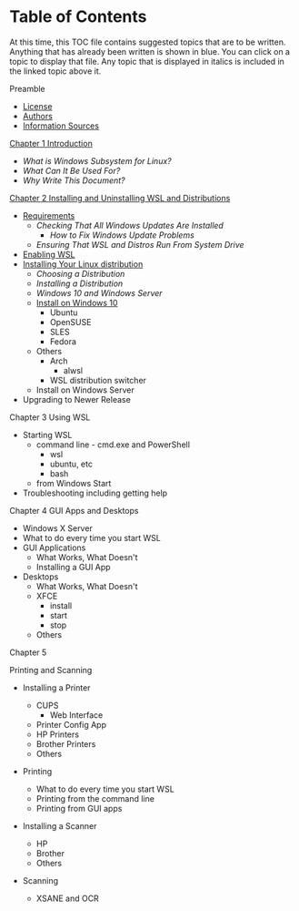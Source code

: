 # Table of Contents
At this time, this TOC file contains suggested topics that are to
be written.
Anything that has already been written is shown in blue. You can click on a topic to 
display that file. Any topic that is displayed in italics is included in
the linked topic above it.

Preamble
- [License](0010-License.md)
- [Authors](0020-Authors.md)
- [Information Sources](0030-Information-Sources.md)

[Chapter 1 Introduction](0100-Introduction.md)
- *What is Windows Subsystem for Linux?*
- *What Can It Be Used For?*
- *Why Write This Document?*

[Chapter 2 Installing and Uninstalling WSL and Distributions](
0200-Installing-and-Uninstalling-WSL-and-Distros.md)
- [Requirements](0210-Requirements.md)
  - *Checking That All Windows Updates Are Installed*
    - *How to Fix Windows Update Problems*
  - *Ensuring That WSL and Distros Run From System Drive*
- [Enabling WSL](0220-Enabling-WSL)
- [Installing Your Linux distribution](0230-Installing-Your-Linux-Distro.md)
  - *Choosing a Distribution*
  - *Installing a Distribution*
  - *Windows 10 and Windows Server*
  - [Install on Windows 10](0240-Installing-on-Windows-10.md)
    - Ubuntu
    - OpenSUSE
    - SLES
    - Fedora
   - Others
     - Arch
	   - alwsl
	 - WSL distribution switcher
  - Install on Windows Server
- Upgrading to Newer Release

Chapter 3 Using WSL
- Starting WSL
  - command line - cmd.exe and PowerShell
    - wsl
    - ubuntu, etc
	- bash
  - from Windows Start
- Troubleshooting including getting help

Chapter 4 GUI Apps and Desktops
- Windows X Server
- What to do every time you start WSL
- GUI Applications
  - What Works, What Doesn't
  - Installing a GUI App
- Desktops
  - What Works, What Doesn't
  - XFCE
	- install
	- start
	- stop
  - Others

Chapter 5

Printing and Scanning
- Installing a Printer
  - CUPS
    - Web Interface
  - Printer Config App
  - HP Printers
  - Brother Printers
  - Others
- Printing
  - What to do every time you start WSL
  - Printing from the command line
  - Printing from GUI apps

- Installing a Scanner
  - HP
  - Brother
  - Others
- Scanning
  - XSANE and OCR
